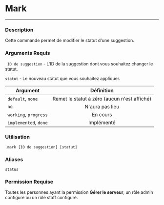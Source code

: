 # Mark
---
### Description
Cette commande permet de modifier le statut d'une suggestion.
### Arguments Requis
` ID de suggestion` - L'ID de la suggestion dont vous souhaitez changer le statut.

`statut` - Le nouveau statut que vous souhaitez appliquer.

| Argument              |                Définition                    |
|-----------------------|:--------------------------------------------:|
| `default`, `none`     | Remet le statut à zéro (aucun n'est affiché) |
| `no`                  | N'aura pas lieu                              |
| `working`, `progress` | En cours                                     |
| `implemented`, `done` | Implémenté                                   |

### Utilisation
```
.mark [ID de suggestion] [statut]
```
### Aliases
`status`
### Permission Requise
Toutes les personnes ayant la permission **Gérer le serveur**, un rôle admin configuré ou un rôle staff configuré.
